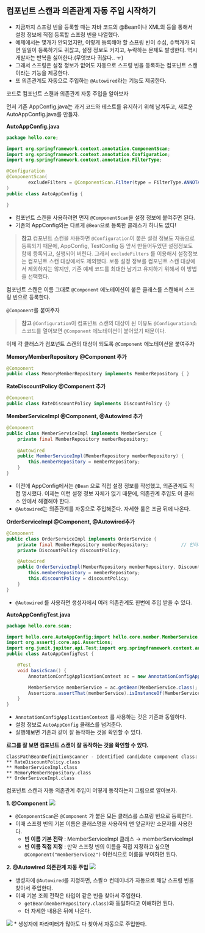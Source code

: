 ## 컴포넌트 스캔과 의존관계 자동 주입 시작하기
* 지금까지 스프링 빈을 등록할 때는 자바 코드의 @Bean이나 XML의 <bean> 등을 통해서 설정 정보에 직접 등록할 스프링 빈을 나열했다.
* 예제에서는 몇개가 안되었지만, 이렇게 등록해야 할 스프링 빈이 수십, 수백개가 되면 일일이 등록하기도 귀찮고, 설정 정보도 커지고, 누락하는 문제도 발생한다. 역시 개발자는 반복을 싫어한다.(무엇보다 귀찮다.. ㅜ)
* 그래서 스프링은 설정 정보가 없어도 자동으로 스프링 빈을 등록하는 컴포넌트 스캔이라는 기능을 제공한다.
* 또 의존관계도 자동으로 주입하는 `@Autowired`라는 기능도 제공한다.

코드로 컴포넌트 스캔과 의존관계 자동 주입을 알아보자

먼저 기존 AppConfig.java는 과거 코드와 테스트를 유지하기 위해 남겨두고, 새로운 AutoAppConfig.java를 만들자.

**AutoAppConfig.java**
```java
package hello.core;

import org.springframework.context.annotation.ComponentScan;
import org.springframework.context.annotation.Configuration;
import org.springframework.context.annotation.FilterType;

@Configuration
@ComponentScan(
        excludeFilters = @ComponentScan.Filter(type = FilterType.ANNOTATION, classes = Configuration.class)
)
public class AutoAppConfig {

}
```
* 컴포넌트 스캔을 사용하려면 먼저 `@ComponentScan`을 설정 정보에 붙여주면 된다.
* 기존의 AppConfig와는 다르게 `@Bean`으로 등록한 클래스가 하나도 없다!

> **참고** 컴포넌트 스캔을 사용하면 `@Configuration`이 붙은 설정 정보도 자동으로 등록되기 때문에, AppConfig, TestConfig 등 앞서 만들어두었던 설정정보도 함께 등록되고, 실행되어 버린다. 그래서 `excludeFilters` 를 이용해서 설정정보는 컴포넌트 스캔 대상에서도 제외했다. 보통 설정 정보를 컴포넌트 스캔 대상에서 제외하지는 않지만, 기존 예제 코드를 최대한 남기고 유지하기 위해서 이 방법을 선택했다.

컴포넌트 스캔은 이름 그대로 `@Component` 에노테이션이 붙은 클래스를 스캔해서 스프링 빈으로 등록한다.

`@Component`를 붙여주자

> **참고** `@Configuration`이 컴포넌트 스캔의 대상이 된 이유도 `@Configuration`소스코드를 열어보면 `@Component` 에노테이션이 붙어있기 때문이다.

이제 각 클래스가 컴포넌트 스캔의 대상이 되도록 `@Component` 에노테이션을 붙여주자

**MemoryMemberRepository @Component 추가**

```java
@Component
public class MemoryMemberRepository implements MemberRepository { }
```

**RateDiscountPolicy @Component 추가**
```java
@Component
public class RateDiscountPolicy implements DiscountPolicy {}
```

**MemberServiceImpl @Component, @Autowired 추가**
```java
@Component
public class MemberServiceImpl implements MemberService {
    private final MemberRepository memberRepository;
    
    @Autowired
    public MemberServiceImpl(MemberRepository memberRepository) {
        this.memberRepository = memberRepository;
    }
}   
```

* 이전에 AppConfig에서는 `@Bean` 으로 직접 설정 정보를 작성했고, 의존관계도 직접 명시했다. 이제는 이런 설정 정보 자체가 없기 때문에, 의존관계 주입도 이 클래스 안에서 해결해야 한다.
* `@Autowired`는 의존관계를 자동으로 주입해준다. 자세한 룰은 조금 뒤에 나온다.

**OrderServiceImpl @Component, @Autowired추가**
```java
@Component
public class OrderServiceImpl implements OrderService {
    private final MemberRepository memberRepository;            // 인터페이스에만 의존 구체적 x
    private DiscountPolicy discountPolicy;

    @Autowired
    public OrderServiceImpl(MemberRepository memberRepository, DiscountPolicy discountPolicy) {
        this.memberRepository = memberRepository;
        this.discountPolicy = discountPolicy;
    }
} 
```
* `@Autowired` 를 사용하면 생성자에서 여러 의존관계도 한번에 주입 받을 수 있다.

**AutoAppConfigTest.java**
```java
package hello.core.scan;

import hello.core.AutoAppConfig;import hello.core.member.MemberService;
import org.assertj.core.api.Assertions;
import org.junit.jupiter.api.Test;import org.springframework.context.annotation.AnnotationConfigApplicationContext;
public class AutoAppConfigTest {

    @Test
    void basicScan() {
        AnnotationConfigApplicationContext ac = new AnnotationConfigApplicationContext(AutoAppConfig.class);

        MemberService memberService = ac.getBean(MemberService.class);
        Assertions.assertThat(memberService).isInstanceOf(MemberService.class);
    }
}

```
* `AnnotationConfigApplicationContext` 를 사용하는 것은 기존과 동일하다.
* 설정 정보로 `AutoAppConfig` 클래스를 넘겨준다.
* 실행해보면 기존과 같이 잘 동작하는 것을 확인할 수 있다.

**로그를 잘 보면 컴포넌트 스캔이 잘 동작하는 것을 확인할 수 있다.**
```text
ClassPathBeanDefinitionScanner - Identified candidate component class:
** RateDiscountPolicy.class
** MemberServiceImpl.class
** MemoryMemberRepository.class
** OrderSerivceImpl.class
```

컴포넌트 스캔과 자동 의존관계 주입이 어떻게 동작하는지 그림으로 알아보자.

**1. @Component**
<img src="https://ifh.cc/g/0l2fRX.jpg">
* `@ComponentScan`은 `@Component` 가 붙은 모든 클래스를 스프링 빈으로 등록한다.
* 이때 스프링 빈의 기본 이름은 클래스명을 사용하되 맨 앞글자만 소문자를 사용한다.
  * **빈 이름 기본 전략** : MemberServiceImpl 클래스 → memberServiceImpl
  * **빈 이름 직접 지정** : 만약 스프링 빈의 이름을 직접 지정하고 싶으면 `@Component("memberService2")` 이런식으로 이름을 부여하면 된다.

**2. @Autowired 의존관계 자동 주입**
<img src="https://ifh.cc/g/qXrNYS.jpg">
* 생성자에 `@Autowired`를 지정하면, 스픨ㅇ 컨테이너가 자동으로 해당 스프링 빈을 찾아서 주입한다.
* 이때 기본 조회 전략은 타입이 같은 빈을 찾아서 주입한다.
  * `getBean(memberRepository.class)`와 동일하다고 이해하면 된다.
  * 더 자세한 내용은 뒤에 나온다.

<img src="https://ifh.cc/g/GOQmQ8.jpg">
* 생성자에 파라미터가 많아도 다 찾아서 자동으로 주입한다.

